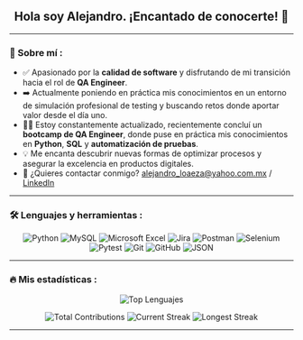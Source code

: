 <h2 align="center">Hola soy Alejandro. ¡Encantado de conocerte! 👋</h2>

---

### 📝 Sobre mí :

* ✅ Apasionado por la **calidad de software** y disfrutando de mi transición hacia el rol de **QA Engineer**.
* ➡️ Actualmente poniendo en práctica mis conocimientos en un entorno de simulación profesional de testing y buscando retos donde aportar valor desde el día uno.
* 👨‍💻 Estoy constantemente actualizado, recientemente concluí un **bootcamp de QA Engineer**, donde puse en práctica mis conocimientos en **Python**, **SQL** y **automatización de pruebas**.
* 💡 Me encanta descubrir nuevas formas de optimizar procesos y asegurar la excelencia en productos digitales.
* 📧 ¿Quieres contactar conmigo? [alejandro_loaeza@yahoo.com.mx](mailto:alejandro_loaeza@yahoo.com.mx) / [LinkedIn](www.linkedin.com/in/alejandro-florencio-loaeza)

---

### 🛠️ Lenguajes y herramientas :

<p align="center">
  <img src="https://img.shields.io/badge/Python-3776AB?style=for-the-badge&logo=python&logoColor=white" alt="Python">
  <img src="https://img.shields.io/badge/MySQL-4479A1?style=for-the-badge&logo=mysql&logoColor=white" alt="MySQL">
  <img src="https://img.shields.io/badge/Microsoft_Excel-217346?style=for-the-badge&logo=microsoft-excel&logoColor=white" alt="Microsoft Excel">
  <img src="https://img.shields.io/badge/Jira-0052CC?style=for-the-badge&logo=jira&logoColor=white" alt="Jira">
  <img src="https://img.shields.io/badge/Postman-FF6C37?style=for-the-badge&logo=postman&logoColor=white" alt="Postman">
  <img src="https://img.shields.io/badge/Selenium-43B02A?style=for-the-badge&logo=selenium&logoColor=white" alt="Selenium">
  <img src="https://img.shields.io/badge/Pytest-0A66C2?style=for-the-badge&logo=pytest&logoColor=white" alt="Pytest">
  <img src="https://img.shields.io/badge/Git-F05032?style=for-the-badge&logo=git&logoColor=white" alt="Git">
  <img src="https://img.shields.io/badge/GitHub-181717?style=for-the-badge&logo=github&logoColor=white" alt="GitHub">
  <img src="https://img.icons8.com/color/48/000000/json.png" alt="JSON">
</p>

---

### 🔥 Mis estadísticas :

<p align="center">
  <img src="https://github-readme-stats.vercel.app/api/top-langs/?username=alehanno&layout=compact&hide_title=true&hide_border=true&card_width=320&theme=transparent" alt="Top Lenguajes">
</p>

<p align="center">
  <img src="https://via.placeholder.com/150x100?text=Total+Contributions" alt="Total Contributions">
  <img src="https://via.placeholder.com/150x100?text=Current+Streak" alt="Current Streak">
  <img src="https://via.placeholder.com/150x100?text=Longest+Streak" alt="Longest Streak">
</p>

---
